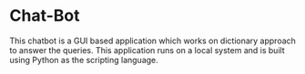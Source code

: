# Chat-Bot
This chatbot is a GUI based application which works on dictionary approach to answer the queries. This application runs on a local system and is built using Python as the scripting language.
